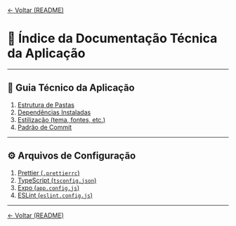 <!-- markdownlint-disable-next-line MD041 -->
[← Voltar (README)](../README.md)

# 📘 Índice da Documentação Técnica da Aplicação

---

## 🧩 Guia Técnico da Aplicação

1. [Estrutura de Pastas](./documentation/folderTree.md)
2. [Dependências Instaladas](./documentation/dependencies.md)
3. [Estilização (tema, fontes, etc.)](./documentation/styling.md)
4. [Padrão de Commit](./documentation/commits.md)

---

## ⚙️ Arquivos de Configuração

1. [Prettier (`.prettierrc`)](./documentation/prettierConfig.md)
2. [TypeScript (`tsconfig.json`)](./documentation/tsconfig.md)
3. [Expo (`app.config.js`)](./documentation/appConfig.md)<!-- (em breve) -->
4. [ESLint (`eslint.config.js`)](./documentation/eslintConfig.md)

---

[← Voltar (README)](../README.md)
